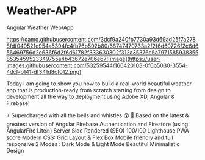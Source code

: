 # Weather-APP
Angular Weather Web/App

https://camo.githubusercontent.com/3dcf9a240fb7730a93d69ad25f7a2788fdf049521e954a5394fc4fb76b592b80/68747470733a2f2f6d69726f2e6d656469756d2e636f6d2f6d61782f333630302f312a35376c5a79715859383558535459523349755a4b43672e706e67![image](https://user-images.githubusercontent.com/53259544/166420103-0f6b5030-3554-4dcf-b141-df341d8cf012.png)


Today I am going to show you how to build a real-world beautiful weather app that is production-ready from scratch starting from design to development all the way to deployment using Adobe XD, Angular & Firebase!

⚡️ Supercharged with all the bells and whistles 😮 🔔
Based on the latest & greatest version of Angular
Firebase Authentication and Firestore (using AngularFire Lite🔥)
Server Side Rendered (SEO)
100/100 Lighthouse PWA score
Modern CSS: Grid Layout & Flex Box
Mobile friendly and full responsive
2 Modes : Dark Mode & Light Mode
Beautiful Minimalistic Design

